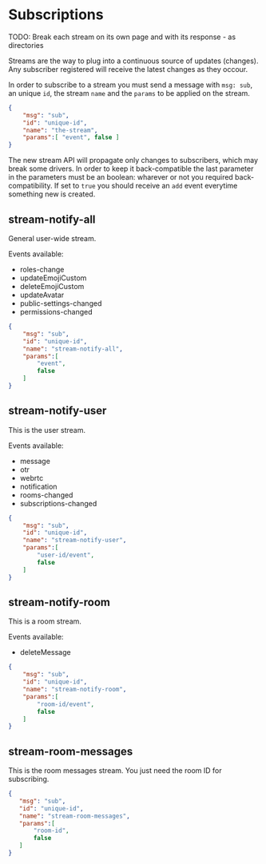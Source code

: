 # Subscriptions

TODO: Break each stream on its own page and with its response  - as directories

Streams are the way to plug into a continuous source of updates (changes). Any subscriber registered will receive the latest changes as they occour.

In order to subscribe to a stream you must send a message with `msg: sub`, an unique `id`, the stream `name` and the `params` to be applied on the stream.

```json
{
    "msg": "sub",
    "id": "unique-id",
    "name": "the-stream",
    "params":[ "event", false ]
}
```

The new stream API will propagate only changes to subscribers, which may break some drivers. In order to keep it back-compatible the last parameter in the parameters must be an boolean: wharever or not you required back-compatibility. If set to `true` you should receive an `add` event everytime something new is created.

## stream-notify-all

General user-wide stream.

Events available:

 - roles-change
 - updateEmojiCustom
 - deleteEmojiCustom
 - updateAvatar
 - public-settings-changed
 - permissions-changed

```json
{
    "msg": "sub",
    "id": "unique-id",
    "name": "stream-notify-all",
    "params":[
        "event",
        false
    ]
}
```

## stream-notify-user

This is the user stream.

Events available:

 - message
 - otr
 - webrtc
 - notification
 - rooms-changed
 - subscriptions-changed

```json
{
    "msg": "sub",
    "id": "unique-id",
    "name": "stream-notify-user",
    "params":[
        "user-id/event",
        false
    ]
}
```

## stream-notify-room

This is a room stream.

Events available:

 - deleteMessage

```json
{
    "msg": "sub",
    "id": "unique-id",
    "name": "stream-notify-room",
    "params":[
        "room-id/event",
        false
    ]
}
```

## stream-room-messages

This is the room messages stream. You just need the room ID for subscribing.

 ```json
{
    "msg": "sub",
    "id": "unique-id",
    "name": "stream-room-messages",
    "params":[
        "room-id",
        false
    ]
}
```
